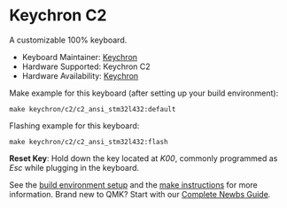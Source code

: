 # Keychron C2

A customizable 100% keyboard.

* Keyboard Maintainer: [Keychron](https://github.com/keychron)
* Hardware Supported: Keychron C2
* Hardware Availability: [Keychron](https://www.keychron.com)

Make example for this keyboard (after setting up your build environment):

    make keychron/c2/c2_ansi_stm32l432:default

Flashing example for this keyboard:

    make keychron/c2/c2_ansi_stm32l432:flash

**Reset Key**: Hold down the key located at *K00*, commonly programmed as *Esc* while plugging in the keyboard.

See the [build environment setup](https://docs.qmk.fm/#/getting_started_build_tools) and the [make instructions](https://docs.qmk.fm/#/getting_started_make_guide) for more information. Brand new to QMK? Start with our [Complete Newbs Guide](https://docs.qmk.fm/#/newbs).
